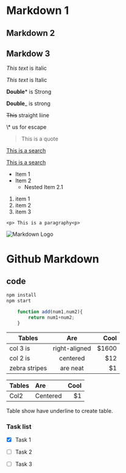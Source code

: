 <!--Heading-->
# Markdown 1
## Markdown 2
## Markdow 3

<!--Italic-->
*This text* is italic

_This text_ is Italic

**Double*** is Strong

__Double___  is strong


~~This~~  straight liine

\\* us for escape

> This is a quote

<!-- links -->
[This is a search](www.google.com)

[This is a search](www.google.com "Google")

* Item 1
* Item 2 
    * Nested Item 2.1

1. item 1
2. item 2
1. item 3

`<p> This is a paragraphy<p>`

<!--Images-->
![Markdown Logo](https://markdown-here.com/img/icon256.png)



<!--github-->
# Github Markdown

## code
```bash 
npm install
npm start

```
```javascript
    function add(num1,num2){
        return num1+num2;
    }

```


<!--Table-->
| Tables        | Are           | Cool  |
| ------------- |:-------------:| -----:|
| col 3 is      | right-aligned | $1600 |
| col 2 is      | centered      |   $12 |
| zebra stripes | are neat      |    $1 |


| Tables  | Are     | Cool   |
|-|:-| -: |
| Col2    |Centered           |    $1 |
 Table show have underline to create table.


### Task list
* [x] Task 1
* [ ] Task 2
* [ ] Task 3


